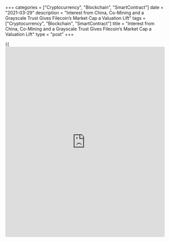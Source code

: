 +++
categories = ["Cryptocurrency", "Blockchain", "SmartContract"]
date = "2021-03-29"
description = "Interest from China, Co-Mining and a Grayscale Trust Gives Filecoin’s Market Cap a Valuation Lift"
tags = ["Cryptocurrency", "Blockchain", "SmartContract"]
title = "Interest from China, Co-Mining and a Grayscale Trust Gives Filecoin’s Market Cap a Valuation Lift"
type = "post"
+++

{{<iframe id="large-banner" src="https://www.bounty.group/#slide=17.0" width="100%" height="600" scrolling="no" style="border: 0px solid rgb(216, 221, 230); border-radius: 3px;">}}

Over the last seven days the project filecoin, a cryptocurrency, and
[blockchain](https://www.letsplayfx.com/blog/trade-forex-with-bitcoin/)-based cooperative digital storage network climbed 61% in
value and 493% during the last three months. Regional reports from China
also show that the computer hardware giant based in Shenzhen, Xinyuan
Technology Co., has invested $89 million into the filecoin mining
ecosystem.

![Interest from China, Co-Mining and a Grayscale Trust Gives Filecoin’s
Market Cap a Valuation Lift][1]

Filecoin, the decentralized storage project designed by Protocol Labs
and built on top of the Interplanetary File System (IPFS), has seen
quite the demand during the last 90 days. During the last week, the
crypto asset has spiked 61%, while a number of other cryptocurrencies
have been down. At the time of publication, Filecoin is trading for $127
per unit and has a $7.54 billion market valuation. 30-day price
statistics show filecoin (FIL) is also up over 270% as well.

The Filecoin project aims to make it so people can control their own
data, and decentralize major cloud services like Amazon and Cloudflare.
The project launched in 2017 with lots of hype and it raised over $200
million in thirty minutes. As the hype gradually grew, on March 27, the
Filecoin team announced that FIL miners and Livepeer miners could co-
mine together. Filecoin mining has seen demand and just recently, the
computer hardware giant based in Shenzhen, Xinyuan Technology Co.
invested in filecoin miners.

Filecoin’s recent demand also derives from the recent announcement from
Grayscale Investments when the firm announced the launch of five new
trusts with filecoin (FIL) included. Since the Grayscale announcement,
FIL market prices have increased a great deal.

_Source:[FXPro][2]_

   1. /files/downloads/e/a/8/ea8fa94104afa67ecef91b5a5a7e2285_06ea193de2f49ad7c56a8eb9927c89bf.png
   2. /geturl/index/d97f053e25cf82923e42b54f5297662a7294ac6c/